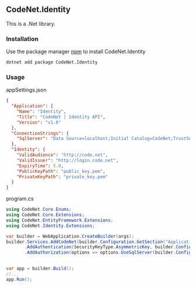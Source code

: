 ## CodeNet.Identity

This is a .Net library.

### Installation

Use the package manager [npm](https://www.nuget.org/packages/CodeNet.Identity/) to install CodeNet.Identity

```bash
dotnet add package CodeNet.Identity
```

### Usage
appSettings.json
```json
{
  "Application": {
    "Name": "Identity",
    "Title": "CodeNet | Identity API",
    "Version": "v1.0"
  },
  "ConnectionStrings": {
    "SqlServer": "Data Source=localhost;Initial Catalog=CodeNet;TrustServerCertificate=true"
  },
  "Identity": {
    "ValidAudience": "http://code.net",
    "ValidIssuer": "http://login.code.net",
    "ExpiryTime": 5.0,
    "PublicKeyPath": "public_key.pem",
    "PrivateKeyPath": "private_key.pem"
  }
}
```
program.cs
```csharp
using CodeNet.Core.Enums;
using CodeNet.Core.Extensions;
using CodeNet.EntityFramework.Extensions;
using CodeNet.Identity.Extensions;

var builder = WebApplication.CreateBuilder(args);
builder.Services.AddCodeNet(builder.Configuration.GetSection("Application"))
       .AddAuthentication(SecurityKeyType.AsymmetricKey, builder.Configuration.GetSection("Identity"))
       .AddAuthorization(options => options.UseSqlServer(builder.Configuration.GetConnectionString("SqlServer")!), SecurityKeyType.AsymmetricKey, builder.Configuration.GetSection("Identity"));
       

var app = builder.Build();
//...
app.Run();
```
